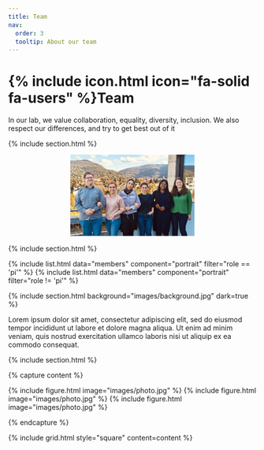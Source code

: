 ```yaml
---
title: Team
nav:
  order: 3
  tooltip: About our team
---
```


# {% include icon.html icon="fa-solid fa-users" %}Team

In our lab, we value collaboration, equality, diversity, inclusion. We also respect our differences, and try to get best out of it

{% include section.html %}
<div style="text-align: center;">
  <img src="../images/5820970323481314659.jpg" alt="team photo" style="width: 50%; height: auto;"/>
</div>

{% include section.html %}

{% include list.html data="members" component="portrait" filter="role == 'pi'" %}
{% include list.html data="members" component="portrait" filter="role != 'pi'" %}

{% include section.html background="images/background.jpg" dark=true %}

Lorem ipsum dolor sit amet, consectetur adipiscing elit, sed do eiusmod tempor
incididunt ut labore et dolore magna aliqua. Ut enim ad minim veniam, quis
nostrud exercitation ullamco laboris nisi ut aliquip ex ea commodo consequat.

{% include section.html %}

{% capture content %}

{% include figure.html image="images/photo.jpg" %}
{% include figure.html image="images/photo.jpg" %}
{% include figure.html image="images/photo.jpg" %}

{% endcapture %}

{% include grid.html style="square" content=content %}
